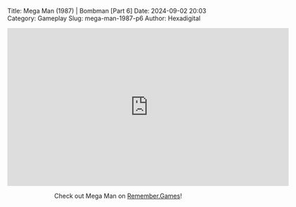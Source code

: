 Title: Mega Man (1987) | Bombman [Part 6]
Date: 2024-09-02 20:03
Category: Gameplay
Slug: mega-man-1987-p6
Author: Hexadigital

<center><iframe src="https://www.youtube.com/embed/Xh5jmzdNloc?feature=oembed" allow="accelerometer; autoplay; encrypted-media; gyroscope; picture-in-picture" width="640" height="360" frameborder="0"></iframe>

Check out Mega Man on [Remember.Games](https://remember.games/game/4363/mega-man/)!</center>